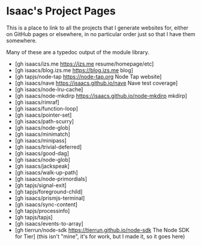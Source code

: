 # Isaac's Project Pages

This is a place to link to all the projects that I generate
websites for, either on GitHub pages or elsewhere, in no
particular order just so that I have them somewhere.

Many of these are a typedoc output of the module library.

* [gh isaacs/izs.me https://izs.me resume/homepage/etc]
* [gh isaacs/blog.izs.me https://blog.izs.me blog]
* [gh tapjs/node-tap https://node-tap.org Node Tap website]
* [gh isaacs/nave https://isaacs.github.io/nave Nave test
  coverage]
* [gh isaacs/node-lru-cache]
* [gh isaacs/node-mkdirp https://isaacs.github.io/node-mkdirp
  mkdirp]
* [gh isaacs/rimraf]
* [gh isaacs/function-loop]
* [gh isaacs/pointer-set]
* [gh isaacs/path-scurry]
* [gh isaacs/node-glob]
* [gh isaacs/minimatch]
* [gh isaacs/minipass]
* [gh isaacs/trivial-deferred]
* [gh isaacs/good-dag]
* [gh isaacs/node-glob]
* [gh isaacs/jackspeak]
* [gh isaacs/walk-up-path]
* [gh isaacs/node-primordials]
* [gh tapjs/signal-exit]
* [gh tapjs/foreground-child]
* [gh isaacs/prismjs-terminal]
* [gh isaacs/sync-content]
* [gh tapjs/processinfo]
* [gh tapjs/tapjs]
* [gh isaacs/events-to-array]
* [gh tierrun/node-sdk https://tierrun.github.io/node-sdk The
  Node SDK for Tier] (this isn't "mine", it's for work, but I
  made it, so it goes here)
